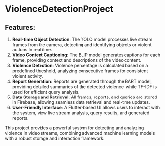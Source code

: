 # ViolenceDetectionProject

## Features:
1. **Real-time Object Detection**: The YOLO model processes live stream frames from the camera, detecting and identifying objects or violent actions in real time.
2. **Video Content Captioning**: The BLIP model generates captions for each frame, providing context and descriptions of the video content.
3. **Violence Detection**: Violence percentage is calculated based on a predefined threshold, analyzing consecutive frames for consistent violent activity.
4. **Report Generation**: Reports are generated through the BART model, providing detailed summaries of the detected violence, while TF-IDF is used for efficient query analysis.
5. **Data Storage and Retrieval**: All frames, reports, and queries are stored in Firebase, allowing seamless data retrieval and real-time updates.
6. **User-Friendly Interface**: A Flutter-based UI allows users to interact with the system, view live stream analysis, query results, and generated reports.

This project provides a powerful system for detecting and analyzing violence in video streams, combining advanced machine learning models with a robust storage and interaction framework.
